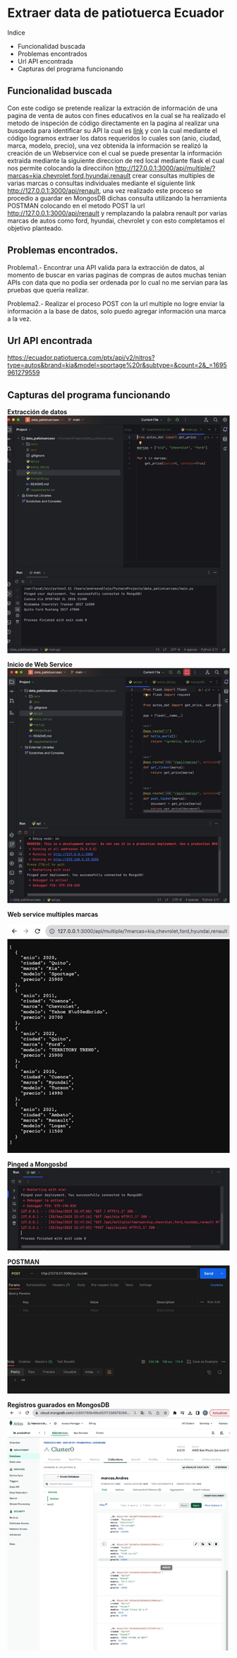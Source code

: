 # Extraer data de patiotuerca Ecuador

Indice
- Funcionalidad buscada
- Problemas encontrados
- Url API encontrada
- Capturas del programa funcionando


## Funcionalidad buscada

  Con este codigo se pretende realizar la extración de información de una pagina de venta de autos con fines educativos en la cual se ha realizado el metodo de inspeción de código directamente en la pagina al realizar una busqueda para identificar su API la cual es [link](https://ecuador.patiotuerca.com/ptx/api/v2/nitros?type=autos&brand=kia&model=sportage%20r&subtype=&count=2&_=1695961279559) y con la cual mediante el código logramos extraer los datos requeridos lo cuales son (anio, ciudad, marca, modelo, precio), una vez obtenida la información se realizó la creación de un Webservice con el cual se puede presentar la información extraida mediante la siguiente direccion de red local mediante flask el cual nos permite colocando la direcciñon <http://127.0.0.1:3000/api/multiple/?marcas=kia,chevrolet,ford,hyundai,renault> crear consultas multiples de varias marcas o consultas individuales mediante el siguiente link <http://127.0.0.1:3000/api/renault>, una vez realizado este proceso se procedio a guardar en MongosDB dichas consulta utilizando la herramienta POSTMAN colocando en el metodo POST la url <http://127.0.0.1:3000/api/renault> y remplazando la palabra renault por varias marcas de autos como ford, hyundai, chevrolet y con esto completamos el objetivo planteado.

## Problemas encontrados.

  Problema1.- Encontrar una API valida para la extracción de datos, al momento de buscar en varias paginas de compras de autos muchas tenian APIs con data que no podia ser ordenada por lo cual no me servian para las pruebas que queria realizar.
  
  Problema2.- Realizar el proceso POST con la url multiple no logre enviar la información a la base de datos, solo puedo agregar información una marca a la vez.

## Url API encontrada

<https://ecuador.patiotuerca.com/ptx/api/v2/nitros?type=autos&brand=kia&model=sportage%20r&subtype=&count=2&_=1695961279559>

## Capturas del programa funcionando

**Extracción de datos**
![Extracción de datos](imagenes/extract_datos.jpeg)

**Inicio de Web Service**
![Inicio de Web Service](imagenes/inicio_webservice.jpeg)

**Web service multiples marcas**

![Web service multiples marcas](imagenes/webservice_multiple.jpeg)

**Pinged a Mongosbd**
![Ping a Mongosbd](imagenes/pinged_mongos.jpeg)

**POSTMAN**
![POSTMAN](imagenes/post.jpeg)

**Registros guarados en MongosDB**
![Registros guarados en MongosDB](imagenes/registros_mongosdb.jpeg)
